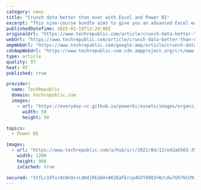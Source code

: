 ```yaml
---
category: news
title: "Crunch data better than ever with Excel and Power BI"
excerpt: "This nine-course bundle aims to give you an advanced Excel education so you can extract data with the best of them and use companions like Power BI to draw powerful business insights."
publishedDateTime: 2022-01-19T13:24:00Z
originalUrl: "https://www.techrepublic.com/article/crunch-data-better-than-ever-with-excel-and-power-bi/"
webUrl: "https://www.techrepublic.com/article/crunch-data-better-than-ever-with-excel-and-power-bi/"
ampWebUrl: "https://www.techrepublic.com/google-amp/article/crunch-data-better-than-ever-with-excel-and-power-bi/"
cdnAmpWebUrl: "https://www-techrepublic-com.cdn.ampproject.org/c/s/www.techrepublic.com/google-amp/article/crunch-data-better-than-ever-with-excel-and-power-bi/"
type: article
quality: 97
heat: 97
published: true

provider:
  name: TechRepublic
  domain: techrepublic.com
  images:
    - url: "https://everyday-cc.github.io/powerbi/assets/images/organizations/techrepublic.com-50x50.jpg"
      width: 50
      height: 50

topics:
  - Power BI

images:
  - url: "https://www.techrepublic.com/a/hub/i/r/2021/04/13/e42a6565-39ee-42af-968f-2849e1a32a2a/resize/1200x/e229907addc5cc662533be1ac070e0c1/power-bi.jpg"
    width: 1200
    height: 900
    isCached: true

secured: "5tfLc1XTv/ACWnQs+LdHdjREabH+ARZ6aFErcp4GVT4083+W/L0u7Uh7kCU910dDGTekfZoyemjswk78/stS+KX+4FfH4eon7kJTgEKW7vrLUuuIehEH+/e+hNiEowkH0C2nux1qvnNBkqsO6kIqMQJ3urGtnvNtcALZw9DhrpmesYnaV+YBgD9p08PqCQnKhE9hMDvxnTzPvC9+0vZTju+DaNPQeO96eU5BsHrmHMKgV/rHHVFISAxRJybR4MfOwJMcF4qJdwoxfUa9Xaxs0WBg8YyIWPu3TU+AdnQ2KZmdyJSek4OOP0VxTaXyRp1akeZ2fHF/HjNLc4rAySZnho+/LlQWccpEzzvtZhHU1sQ=;E6r9fu2RwsZoS3PZKo17mw=="
---
```


